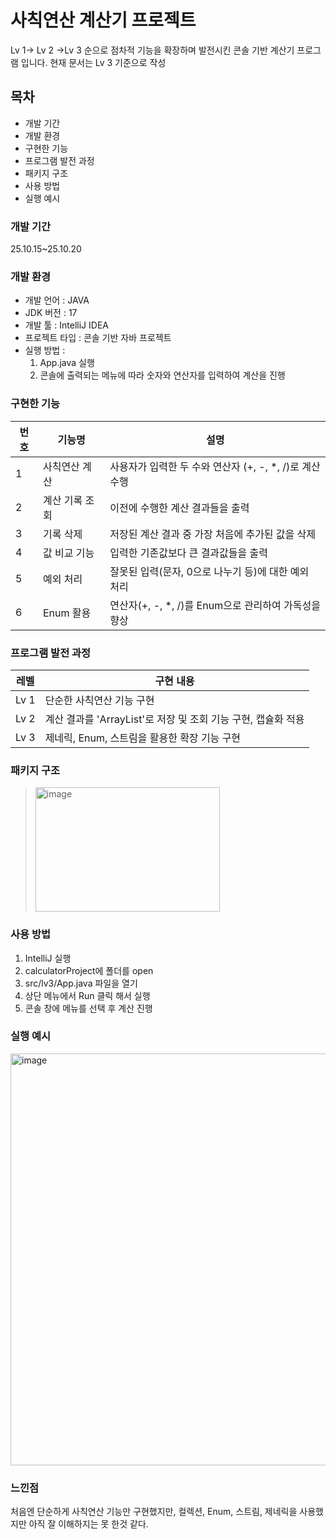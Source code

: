 # 사칙연산 계산기 프로젝트 
Lv 1-> Lv 2 ->Lv 3 순으로 점차적 기능을 확장하며 발전시킨 콘솔 기반 계산기 프로그램 입니다.
현재 문서는 Lv 3 기준으로 작성

## 목차 
* 개발 기간
* 개발 환경
* 구현한 기능
* 프로그램 발전 과정
* 패키지 구조
* 사용 방법
* 실행 예시

### 개발 기간 
25.10.15~25.10.20

### 개발 환경 
* 개발 언어 : JAVA
* JDK 버전 : 17
* 개발 툴 : IntelliJ IDEA
* 프로젝트 타입 : 콘솔 기반 자바 프로젝트
* 실행 방법 :
  1. App.java 실행
  2. 콘솔에 출력되는 메뉴에 따라 숫자와 연산자를 입력하여 계산을 진행
 
### 구현한 기능 
| 번호| 기능명 | 설명 |
|-------|-------|-------|
|1| 사칙연산 계산 | 사용자가 입력한 두 수와 연산자 (+, -, *, /)로 계산 수행 |
|2| 계산 기록 조회 | 이전에 수행한 계산 결과들을 출력 |
|3| 기록 삭제 | 저장된 계산 결과 중 가장 처음에 추가된 값을 삭제 |
|4| 값 비교 기능 | 입력한 기존값보다 큰 결과값들을 출력|
|5| 예외 처리 | 잘못된 입력(문자, 0으로 나누기 등)에 대한 예외 처리|
|6| Enum 활용| 연산자(+, -, *, /)를 Enum으로 관리하여 가독성을 향상 |

### 프로그램 발전 과정 
| 레벨 | 구현 내용 |
|-----|-----|
| Lv 1 | 단순한 사칙연산 기능 구현 |
| Lv 2 | 계산 결과를 'ArrayList'로 저장 및 조회 기능 구현, 캡슐화 적용 |
| Lv 3 | 제네릭, Enum, 스트림을 활용한 확장 기능 구현 |
           
### 패키지 구조
> <img width="295" height="199" alt="image" src="https://github.com/user-attachments/assets/170e6bb1-921e-41ee-9965-dcd97298527e" />


### 사용 방법 
1. IntelliJ 실행
2. calculatorProject에 폴더를 open
3. src/lv3/App.java 파일을 열기
4. 상단 메뉴에서 Run 클릭 해서 실행
5. 콘솔 창에 메뉴를 선택 후 계산 진행

### 실행 예시
<img width="835" height="659" alt="image" src="https://github.com/user-attachments/assets/ddeb9a35-aa1c-4bb5-94e0-bf543bb97aea" />

### 느낀점
처음엔 단순하게 사칙연산 기능만 구현했지만, 
컬렉션, Enum, 스트림, 제네릭을 사용했지만 아직 잘 이해하지는 못 한것 같다.
